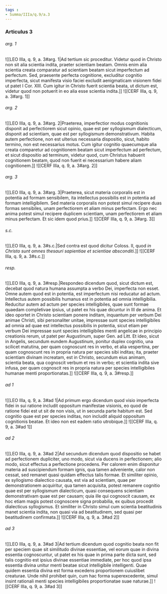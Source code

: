 ```yaml
---
tags : 
- Summa/IIIa/q.9/a.3
---
```


### Articulus 3

###### arg. 1
![[LEO IIIa, q. 9, a. 3#arg. 1|Ad tertium sic proceditur. Videtur quod in Christo non sit alia scientia indita, praeter scientiam beatam. Omnis enim alia scientia creata comparatur ad scientiam beatam sicut imperfectum ad perfectum. Sed, praesente perfecta cognitione, excluditur cognitio imperfecta, sicut manifesta visio faciei excludit aenigmaticam visionem fidei ut patet I Cor. XIII. Cum igitur in Christo fuerit scientia beata, ut dictum est, videtur quod non potuerit in eo alia esse scientia indita.]]
![[CERF IIIa, q. 9, a. 3#arg. 1]]

###### arg. 2
![[LEO IIIa, q. 9, a. 3#arg. 2|Praeterea, imperfectior modus cognitionis disponit ad perfectiorem sicut opinio, quae est per syllogismum dialecticum, disponit ad scientiam, quae est per syllogismum demonstrativum. Habita autem perfectione, non est ulterius necessaria dispositio, sicut, habito termino, non est necessarius motus. Cum igitur cognitio quaecumque alia creata comparetur ad cognitionem beatam sicut imperfectum ad perfectum, et sicut dispositio ad terminum, videtur quod, cum Christus habuerit cognitionem beatam, quod non fuerit ei necessarium habere aliam cognitionem.]]
![[CERF IIIa, q. 9, a. 3#arg. 2]]

###### arg. 3
![[LEO IIIa, q. 9, a. 3#arg. 3|Praeterea, sicut materia corporalis est in potentia ad formam sensibilem, ita intellectus possibilis est in potentia ad formam intelligibilem. Sed materia corporalis non potest simul recipere duas formas sensibiles, unam perfectiorem et aliam minus perfectam. Ergo nec anima potest simul recipere duplicem scientiam, unam perfectiorem et aliam minus perfectam. Et sic idem quod prius.]]
![[CERF IIIa, q. 9, a. 3#arg. 3]]

###### s.c.
![[LEO IIIa, q. 9, a. 3#s.c.|Sed contra est quod dicitur Coloss. II, quod *in Christo sunt omnes thesauri sapientiae et scientiae absconditi*.]]
![[CERF IIIa, q. 9, a. 3#s.c.]]

###### resp.
![[LEO IIIa, q. 9, a. 3#resp.|Respondeo dicendum quod, sicut dictum est, decebat quod natura humana assumpta a verbo Dei, imperfecta non esset. Omne autem quod est in potentia, est imperfectum nisi reducatur ad actum. Intellectus autem possibilis humanus est in potentia ad omnia intelligibilia. Reducitur autem ad actum per species intelligibiles, quae sunt formae quaedam completivae ipsius, ut patet ex his quae dicuntur in III de anima. Et ideo oportet in Christo scientiam ponere inditam, inquantum per verbum Dei animae Christi, sibi personaliter unitae, impressae sunt species intelligibiles ad omnia ad quae est intellectus possibilis in potentia, sicut etiam per verbum Dei impressae sunt species intelligibiles menti angelicae in principio creationis rerum, ut patet per Augustinum, super Gen. ad Litt. Et ideo, sicut in Angelis, secundum eundem Augustinum, ponitur duplex cognitio, una scilicet matutina, per quam cognoscunt res in verbo, et alia vespertina, per quam cognoscunt res in propria natura per species sibi inditas; ita, praeter scientiam divinam increatam, est in Christo, secundum eius animam, scientia beata, qua cognoscit verbum et res in verbo; et scientia indita sive infusa, per quam cognoscit res in propria natura per species intelligibiles humanae menti proportionatas.]]
![[CERF IIIa, q. 9, a. 3#resp.]]

###### ad 1
![[LEO IIIa, q. 9, a. 3#ad 1|Ad primum ergo dicendum quod visio imperfecta fidei in sui ratione includit oppositum manifestae visionis, eo quod de ratione fidei est ut sit de non visis, ut in secunda parte habitum est. Sed cognitio quae est per species inditas, non includit aliquid oppositum cognitionis beatae. Et ideo non est eadem ratio utrobique.]]
![[CERF IIIa, q. 9, a. 3#ad 1]]

###### ad 2
![[LEO IIIa, q. 9, a. 3#ad 2|Ad secundum dicendum quod dispositio se habet ad perfectionem dupliciter, uno modo, sicut via ducens in perfectionem; alio modo, sicut effectus a perfectione procedens. Per calorem enim disponitur materia ad suscipiendum formam ignis, qua tamen adveniente, calor non cessat, sed remanet quasi quidam effectus talis formae. Et similiter opinio, ex syllogismo dialectico causata, est via ad scientiam, quae per demonstrationem acquiritur, qua tamen acquisita, potest remanere cognitio quae est per syllogismum dialecticum, quasi consequens scientiam demonstrativam quae est per causam; quia ille qui cognoscit causam, ex hoc etiam magis potest cognoscere signa probabilia, ex quibus procedit dialecticus syllogismus. Et similiter in Christo simul cum scientia beatitudinis manet scientia indita, non quasi via ad beatitudinem, sed quasi per beatitudinem confirmata.]]
![[CERF IIIa, q. 9, a. 3#ad 2]]

###### ad 3
![[LEO IIIa, q. 9, a. 3#ad 3|Ad tertium dicendum quod cognitio beata non fit per speciem quae sit similitudo divinae essentiae, vel eorum quae in divina essentia cognoscuntur, ut patet ex his quae in prima parte dicta sunt, sed talis cognitio est ipsius divinae essentiae immediate, per hoc quod ipsa essentia divina unitur menti beatae sicut intelligibile intelligenti. Quae quidem essentia divina est forma excedens proportionem cuiuslibet creaturae. Unde nihil prohibet quin, cum hac forma superexcedente, simul insint rationali menti species intelligibiles proportionatae suae naturae.]]
![[CERF IIIa, q. 9, a. 3#ad 3]]

